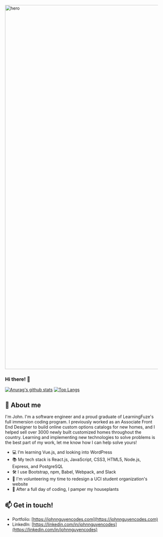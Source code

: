 <img src="https://user-images.githubusercontent.com/61361957/103114634-42dcf800-4614-11eb-98da-67519ed46361.jpg" width="1200" alt="hero" />

### Hi there! 👋

[![Anurag's github stats](https://github-readme-stats.vercel.app/api?username=johnnguyencodes&count_private=true&show_icons=true&theme=vue&hide=stars,issues,contribs)](https://github.com/anuraghazra/github-readme-stats) [![Top Langs](https://github-readme-stats.vercel.app/api/top-langs/?username=johnnguyencodes&layout=compact&theme=vue)](https://github.com/anuraghazra/github-readme-stats)

## 💬 About me

I'm John.  I'm a software engineer and a proud graduate of LearningFuze's full immersion coding program.  I previously worked as an Associate Front End Designer to build online custom options catalogs for new homes, and I helped sell over 3000 newly built customized homes throughout the country.  Learning and implementing new technologies to solve problems is the best part of my work, let me know how I can help solve yours!  

- 💻 I’m learning Vue.js, and looking into WordPress
- 📚 My tech stack is React.js, JavaScript, CSS3, HTML5, Node.js, Express, and PostgreSQL
- 🛠 I use Bootstrap, npm, Babel, Webpack, and Slack
- 👐 I'm volunteering my time to redesign a UCI student organization's website 
- 🍃 After a full day of coding, I pamper my houseplants

## 📫 Get in touch!

- Portfolio: [https://johnnguyencodes.com](https://johnnguyencodes.com)
- LinkedIn: [https://linkedin.com/in/johnnguyencodes](https://linkedin.com/in/johnnguyencodes)
